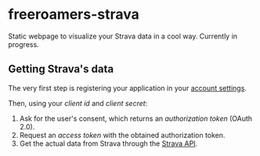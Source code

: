 # freeroamers-strava

Static webpage to visualize your Strava data in a cool way. 
Currently in progress.

## Getting Strava's data
The very first step is registering your application in your [account settings](https://www.strava.com/settings/api).

Then, using your *client id* and *client secret*:
1. Ask for the user's consent, which returns an *authorization token* (OAuth 2.0).
2. Request an *access token* with the obtained authorization token.
3. Get the actual data from Strava through the [Strava API](https://developers.strava.com/docs/reference/).